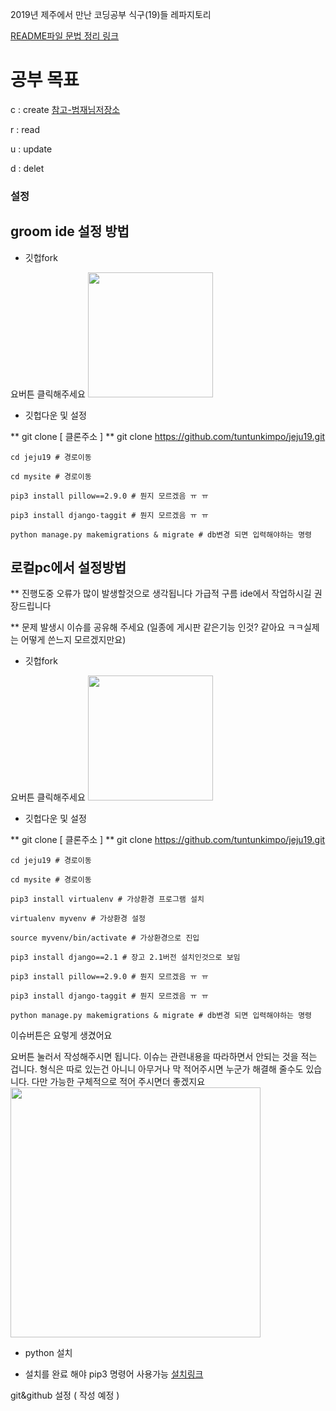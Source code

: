 2019년 제주에서 만난 코딩공부 식구(19)들 레파지토리

[README파일 문법 정리 링크](https://teragoon.wordpress.com/2012/04/04/github%EC%97%90%EC%84%9C-readmemd-%EC%9E%91%EC%84%B1%ED%95%98%EA%B8%B0markdown-%EB%AC%B8%EB%B2%95/)


# 공부 목표

c : create [참고-범재님저장소](https://github.com/beomjae/djangocafelist)

r : read

u : update

d : delet


### 설정

## groom ide 설정 방법

+ 깃헙fork

요버튼 클릭해주세요 <img width="200" src="https://user-images.githubusercontent.com/12974446/51506545-246e9080-1e30-11e9-8fb0-84912434e068.png">

+ 깃헙다운 및 설정

** git clone [ 클론주소 ]
** git clone https://github.com/tuntunkimpo/jeju19.git

    cd jeju19 # 경로이동
    
    cd mysite # 경로이동
    
    pip3 install pillow==2.9.0 # 뭔지 모르겠음 ㅠ ㅠ 
    
    pip3 install django-taggit # 뭔지 모르겠음 ㅠ ㅠ 
    
    python manage.py makemigrations & migrate # db변경 되면 입력해야하는 명령
    











## 로컬pc에서 설정방법
** 진행도중 오류가 많이 발생할것으로 생각됩니다 가급적 구름 ide에서 작업하시길 권장드립니다

** 문제 발생시 이슈를 공유해 주세요 (일종에 게시판 같은기능 인것? 같아요 ㅋㅋ실제는 어떻게 쓴느지 모르겠지만요)


+ 깃헙fork

요버튼 클릭해주세요 <img width="200" src="https://user-images.githubusercontent.com/12974446/51506545-246e9080-1e30-11e9-8fb0-84912434e068.png">

+ 깃헙다운 및 설정

** git clone [ 클론주소 ]
** git clone https://github.com/tuntunkimpo/jeju19.git

    cd jeju19 # 경로이동
    
    cd mysite # 경로이동

    pip3 install virtualenv # 가상환경 프로그램 설치
    
    virtualenv myvenv # 가상환경 설정
    
    source myvenv/bin/activate # 가상환경으로 진입
    
    pip3 install django==2.1 # 장고 2.1버전 설치인것으로 보임
    
    pip3 install pillow==2.9.0 # 뭔지 모르겠음 ㅠ ㅠ 
    
    pip3 install django-taggit # 뭔지 모르겠음 ㅠ ㅠ    
    
    python manage.py makemigrations & migrate # db변경 되면 입력해야하는 명령    

이슈버튼은 요렇게 생겼어요 

요버튼 눌러서 작성해주시면 됩니다. 이슈는 관련내용을 따라하면서 안되는 것을 적는 겁니다. 형식은 따로 있는건 아니니 아무거나 막 적어주시면 누군가 해결해 줄수도 있습니다. 다만 가능한 구체적으로 적어 주시면더 좋겠지요 <img width="400" src="https://user-images.githubusercontent.com/12974446/51507363-ec694c80-1e33-11e9-8711-1c3de1fa4a54.png">

+ python 설치
* 설치를 완료 해야 pip3 명령어 사용가능
[설치링크](https://www.python.org/downloads/)

git&github 설정 ( 작성 예정 )

